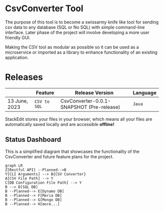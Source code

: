 # CsvConverter Tool

The purpose of this tool is to become a swissarmy knife like tool for sending csv data to any database (SQL or No SQL) with simple command-line interface. Later phase of the project will involve developing a more user friendly GUI.

Making the CSV tool as modular as possible so it can be used as a microservice or imported as a library to enhance functionality of an existing application.

# Releases

|           	 |Feature  |Release Version| Language| 
|----------------|-----------------|--------------|-----------------------------|
|13 June, 2023|`CSV to SQL`        |CsvConverter-0.0.1-SNAPSHOT (Pre-release)            |`Java`


StackEdit stores your files in your browser, which means all your files are automatically saved locally and are accessible **offline!**

## Status Dashboard

This is a simplified diagram that showcases the functionality of the CsvConverter and future feature plans for the project.
```mermaid
graph LR
Z[Restful API] --Planned-->B
Y[CLI Arguments] --> B{CSV Converter}
A[CSV File Path] --> Y
C[DB Configuration File Path] --> Y
B --> D[SQL DB]
B --Planned--> E[Dynamo DB]
B --Planned--> F[Maria DB]
B --Planned--> G[Mongo DB]
B --Planned--> H[more...]

```
